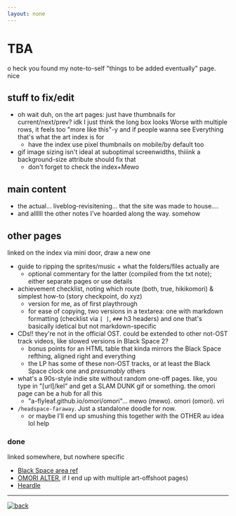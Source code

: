 ```yaml
---
layout: none
---
```

# TBA
o heck you found my note-to-self "things to be added eventually" page. nice

## stuff to fix/edit
- oh wait duh, on the art pages: just have thumbnails for current/next/prev? idk I just think the long box looks Worse with multiple rows, it feels too "more like this"-y and if people wanna see Everything that's what the art index is for
	- have the index use pixel thumbnails on mobile/by default too
- gif image sizing isn't ideal at suboptimal screenwidths, thiiink a background-size attribute should fix that
	- don't forget to check the index+Mewo

## main content
- the actual... liveblog-revisitening... that the site was made to house....
- and allllll the other notes I've hoarded along the way. somehow

## other pages
linked on the index via mini door, draw a new one
- guide to ripping the sprites/music + what the folders/files actually are
	- optional commentary for the latter (compiled from the txt note); either separate pages or use details
- achievement checklist, noting which route (both, true, hikikomori) & simplest how-to (story checkpoint, do xyz)
	- version for me, as of first playthrough
	- for ease of copying, two versions in a textarea: one with markdown formatting (checklist via ``[ ]``, ``###`` h3 headers) and one that's basically idetical but not markdown-specific
- CDs!! they're not in the official OST. could be extended to other not-OST track videos, like slowed versions in Black Space 2?
	- bonus points for an HTML table that kinda mirrors the Black Space refthing, aligned right and everything
	- the LP has some of these non-OST tracks, or at least the Black Space clock one and *presumably* others
- what's a 90s-style indie site without random one-off pages. like, you type in "[url]/kel" and get a SLAM DUNK gif or something. the omori page can be a hub for all this
	- "a-flyleaf.github.io/omori/omori"... mewo (mewo). omori (omori). vri
- ``/headspace-faraway``. Just a standalone doodle for now.
	- or maybe I'll end up smushing this together with the OTHER au idea lol help

### done
linked somewhere, but nowhere specific
- [Black Space area ref](black-space)
- [OMORI ALTER](art/omori-alter), if I end up with multiple art-offshoot pages)
- [Heardle](heardle)

----

<a href="a-space"><img src="{%include url.html%}/assets/img/fork-mini.png" alt="back"></a>